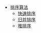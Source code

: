 * [排序算法](README.md)
     * [快速排序](../documents/sort/QuickSort.md)
     * [归并排序](../documents/sort/MergeSort.md)
     * [堆排序](../documents/sort/HeapSort.md)